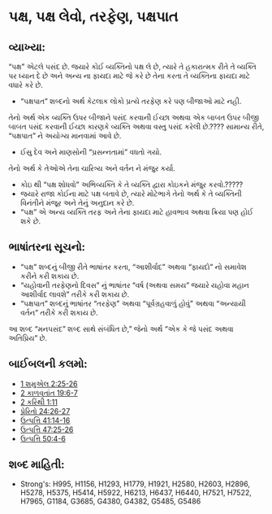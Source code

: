 # પક્ષ, પક્ષ લેવો, તરફેણ, પક્ષપાત 

## વ્યાખ્યા: 

“પક્ષ” એટલે પસંદ છે.
જયારે કોઈ વ્યક્તિનો પક્ષ લે છે, ત્યારે તે હકારાત્મક રીતે તે વ્યક્તિ પર ધ્યાન દે છે અને અન્ય ના ફાયદા માટે જે કરે છે તેના કરતા તે વ્યક્તિના ફાયદા માટે વધારે કરે છે.

* “પક્ષપાત”  શબ્દનો અર્થ કેટલાક લોકો પ્રત્યે તરફેણ કરે પણ બીજાઓ માટે નહી.

તેનો અર્થ એક વ્યક્તિ ઉપર બીજાને પસંદ કરવાની ઈચ્છા અથવા એક બાબત ઉપર બીજી બાબત પસંદ કરવાની ઈચ્છા કારણકે વ્યક્તિ અથવા વસ્તુ પસંદ કરેલી છે.????
સામાન્ય રીતે, “પક્ષપાત” ને અયોગ્ય માનવામાં આવે છે.

* ઈસુ દેવ અને માણસોની “પ્રસન્નતામાં” વધતો ગયો.

તેનો અર્થ કે તેઓએ તેના ચારિત્ર્ય અને વર્તન ને મંજુર કર્યા.

* કોઇ થી “પક્ષ શોધવો” અભિવ્યક્તિ કે તે વ્યક્તિ  દ્વારા કોઇકને મંજુર કરવો.?????
* જયારે રાજા કોઈના માટે પક્ષ બતાવે છે, ત્યારે મોટેભાગે તેનો અર્થ કે તે વ્યક્તિની વિનંતીને મંજૂર અને તેનું અનુદાન કરે છે.
* “પક્ષ” એ અન્ય વ્યક્તિ તરફ અને તેના ફાયદા માટે  હાવભાવ અથવા ક્રિયા પણ હોઈ શકે છે.

## ભાષાંતરના સૂચનો: 

* “પક્ષ” શબ્દનું બીજી રીતે ભાષાંતર કરતા, “આશીર્વાદ” અથવા “ફાયદો” નો સમાવેશ કરીને કરી શકાય છે.
* “યહોવાની તરફેણનો દિવસ” નું ભાષાંતર “વર્ષ (અથવા સમય” જયારે યહોવા મહાન આશીર્વાદ લાવશે” તરીકે કરી શકાય છે.
* “પક્ષપાત” શબ્દનું ભાષાંતર “તરફેણ” અથવા “પૂર્વગ્રહવાળું હોવું” અથવા “અન્યાયી વર્તન” તરીકે કરી શકાય છે.

આ શબ્દ “મનપસંદ” શબ્દ સાથે સંબંધિત છે,” જેનો અર્થ “એક કે જે પસંદ અથવા અતિપ્રિય” છે.

## બાઈબલની કલમો: 

* [1 શમુએલ 2:25-26](rc://gu/tn/help/1sa/02/25)
* [2 કાળવૃતાંત 19:6-7](rc://gu/tn/help/2ch/19/06)
* [2 કરિંથી 1:11](rc://gu/tn/help/2co/01/11)
* [પ્રેરિતો 24:26-27](rc://gu/tn/help/act/24/26)
* [ઉત્પત્તિ 41:14-16](rc://gu/tn/help/gen/41/14)
* [ઉત્પત્તિ 47:25-26](rc://gu/tn/help/gen/47/25)
* [ઉત્પત્તિ 50:4-6](rc://gu/tn/help/gen/50/04)

## શબ્દ માહિતી: 

* Strong's: H995, H1156, H1293, H1779, H1921, H2580, H2603, H2896, H5278, H5375, H5414, H5922, H6213, H6437, H6440, H7521, H7522, H7965, G1184, G3685, G4380, G4382, G5485, G5486
